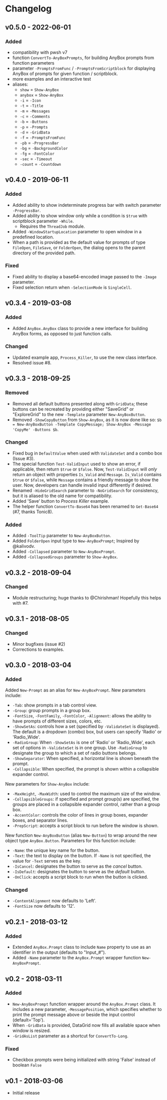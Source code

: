 # Changelog

## v0.5.0 - 2022-06-01

### Added

- compatibility with pwsh v7
- function `ConvertTo-AnyBoxPrompts`, for building AnyBox prompts from function parameters
- parameter `-PromptsFromFunc` /  `-PromptsFromScriptblock` for displaying AnyBox of prompts for given function / scriptblock.
- more examples and an interactive test
- aliases:
    - `show` = `Show-AnyBox`
    - `anybox` = `Show-AnyBox`
    - `-i` = `-Icon`
    - `-t` = `-Title`
    - `-m` = `-Messages`
    - `-c` = `-Comments`
    - `-b` = `-Buttons`
    - `-p` = `-Prompts`
    - `-d` = `-GridData`
    - `-f` = `-PromptsFromFunc`
    - `-pb` = `-ProgressBar`
    - `-bg` = `-BackgroundColor`
    - `-fg` = `-FontColor`
    - `-sec` = `-Timeout`
    - `-count` = `-Countdown`

## v0.4.0 - 2019-06-11

### Added

- Added ability to show indeterminate progress bar with switch parameter `-ProgressBar`.
- Added ability to show window only while a condition is `$true` with scriptblock parameter `-While`.
    - Requires the `ThreadJob` module.
- Added `-WindowStartupLocation` parameter to open window in a predefined location.
- When a path is provided as the default value for prompts of type `FileOpen`, `FileSave`, or `FolderOpen`, the dialog opens to the parent directory of the provided path.

### Fixed

- Fixed ability to display a base64-encoded image passed to the `-Image` parameter.
- Fixed selection return when `-SelectionMode` is `SingleCell`.

## v0.3.4 - 2019-03-08

### Added

- Added `AnyBox.AnyBox` class to provide a new interface for building AnyBox forms, as opposed to just function calls.

### Changed

- Updated example app, `Process_Killer`, to use the new class interface.
- Resolved issue #8.

## v0.3.3 - 2018-09-25

### Removed

- Removed all default buttons presented along with `GridData`; these buttons can be recreated by providing either "SaveGrid" or "ExploreGrid" to the new `-Template` parameter `New-AnyBoxButton`.
- Removed `-ShowCopyButton` from `Show-AnyBox`, as it is now done like so: `$b = New-AnyBoxButton -Template CopyMessage; Show-AnyBox -Message 'CopyMe' -Buttons $b`.

### Changed

- Fixed bug in `DefaultValue` when used with `ValidateSet` and a combo box (Issue #3).
- The special function `Test-ValidInput` used to show an error, if applicable, then return `$true` or `$false`. Now, `Test-ValidInput` will *only* return an object with properties `Is_Valid` and `Message`. `Is_Valid` contains `$true` or `$false`, while `Message` contains a friendly message to show the user. Now, developers can handle invalid input differently if desired.
- Renamed `-HideGridSearch` parameter to `-NoGridSearch` for consistency, but it is aliased to the old name for compatibility.
- Added 'Save' button to *Process Killer* example.
- The helper function `ConvertTo-Base64` has been renamed to `Get-Base64` (#7, thanks Tonic8).

### Added

- Added `-ToolTip` parameter to `New-AnyBoxButton`.
- Added `FolderOpen` input type to `New-AnyBoxPrompt`; Inspired by @kalivodv.
- Added `-Collapsed` parameter to `New-AnyBoxPrompt`.
- Added `-CollapsedGroups` parameter to `Show-AnyBox`.

## v0.3.2 - 2018-09-04

### Changed

- Module restructuring; huge thanks to @Chirishman! Hopefully this helps with #7.

## v0.3.1 - 2018-08-05

### Changed

- Minor bugfixes (issue #2)
- Corrections to examples.

## v0.3.0 - 2018-03-04

### Added

Added `New-Prompt` as an alias for `New-AnyBoxPrompt`. New parameters include:

- `-Tab`: show prompts in a tab control view.
- `-Group`: group prompts in a group box.
- `-FontSize`, `-FontFamily`, `-FontColor`, `-Alignment`: allows the ability to have prompts of different sizes, colors, etc.
- `-ShowSetAs`: controls how a set (specified by `-ValidateSet` is displayed). The default is a dropdown (combo) box, but users can specify 'Radio' or 'Radio_Wide'.
- `-RadioGroup`: When `-ShowSetAs` is one of 'Radio' or 'Radio_Wide', each set of options in `-ValidateSet` is in one group. Use `-RadioGroup` to designate the group to which a set of radio buttons belongs.
- `-ShowSeparator`: When specified, a horizontal line is shown beneath the prompt.
- `-Collapsible`: When specified, the prompt is shown within a collapsible expander control.

New parameters for `Show-AnyBox` include:

- `-MaxHeight`, `-MaxWidth`: used to control the maximum size of the window.
- `-CollapsibleGroups`: if specified and prompt group(s) are specified, the groups are placed in a collapsible expander control, rather than a group box.
- `-AccentColor`: controls the color of lines in group boxes, expander boxes, and separator lines.
- `-PrepScript`: accepts a script block to run before the window is shown.

New function `New-AnyBoxButton` (alias `New-Button`) to wrap around the new object type `AnyBox.Button`. Parameters for this function include:

- `-Name`: the unique key name for the button.
- `-Text`: the text to display on the button. If `-Name` is not specified, the value for `-Text` serves as the key.
- `-IsCancel`: designates the button to serve as the *cancel* button.
- `-IsDefault`: designates the button to serve as the *default* button.
- `-OnClick`: accepts a script block to run when the button is clicked.

### Changed

- `-ContentAlignment` now defaults to 'Left'.
- `-FontSize` now defaults to '12'.

## v0.2.1 - 2018-03-12

### Added

- Extended `AnyBox.Prompt` class to include `Name` property to use as an identifier in the output (defaults to "Input_#").
- Added `-Name` parameter to the `AnyBox.Prompt` wrapper function `New-AnyBoxPrompt`.

## v0.2 - 2018-03-11

### Added

- `New-AnyBoxPrompt` function wrapper around the `AnyBox.Prompt` class. It includes a new parameter, `-MessagePosition`, which specifies whether to print the prompt message above or beside the input control (default='Top').
- When `-GridData` is provided, DataGrid now fills all available space when window is resized.
- `-GridAsList` parameter as a shortcut for `ConvertTo-Long`.

### Fixed

- Checkbox prompts were being initialized with string 'False' instead of boolean `False`

## v0.1 - 2018-03-06

- Initial release
